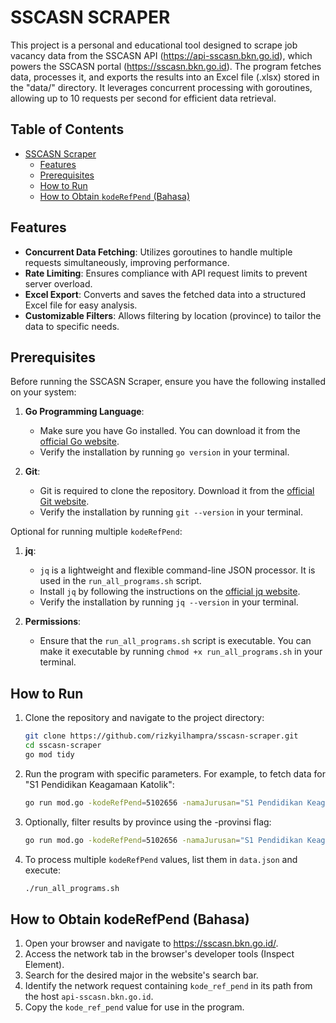 # SSCASN SCRAPER
This project is a personal and educational tool designed to scrape job vacancy data from the SSCASN API (https://api-sscasn.bkn.go.id), which powers the SSCASN portal (https://sscasn.bkn.go.id). The program fetches data, processes it, and exports the results into an Excel file (.xlsx) stored in the "data/" directory. It leverages concurrent processing with goroutines, allowing up to 10 requests per second for efficient data retrieval.

## Table of Contents
- [SSCASN Scraper](#sscasn-scraper)
  - [Features](#features)
  - [Prerequisites](#prerequisites)
  - [How to Run](#how-to-run)
  - [How to Obtain `kodeRefPend` (Bahasa)](#how-to-obtain-koderefpend-bahasa)

## Features

- **Concurrent Data Fetching**: Utilizes goroutines to handle multiple requests simultaneously, improving performance.
- **Rate Limiting**: Ensures compliance with API request limits to prevent server overload.
- **Excel Export**: Converts and saves the fetched data into a structured Excel file for easy analysis.
- **Customizable Filters**: Allows filtering by location (province) to tailor the data to specific needs.

## Prerequisites

Before running the SSCASN Scraper, ensure you have the following installed on your system:

1. **Go Programming Language**: 
   - Make sure you have Go installed. You can download it from the [official Go website](https://golang.org/dl/).
   - Verify the installation by running `go version` in your terminal.

2. **Git**:
   - Git is required to clone the repository. Download it from the [official Git website](https://git-scm.com/).
   - Verify the installation by running `git --version` in your terminal.

Optional for running multiple `kodeRefPend`:

1. **jq**:
   - `jq` is a lightweight and flexible command-line JSON processor. It is used in the `run_all_programs.sh` script.
   - Install `jq` by following the instructions on the [official jq website](https://stedolan.github.io/jq/download/).
   - Verify the installation by running `jq --version` in your terminal.

2. **Permissions**:
   - Ensure that the `run_all_programs.sh` script is executable. You can make it executable by running `chmod +x run_all_programs.sh` in your terminal.

## How to Run

1. Clone the repository and navigate to the project directory:
    ```bash
    git clone https://github.com/rizkyilhampra/sscasn-scraper.git
    cd sscasn-scraper
    go mod tidy
    ```
2. Run the program with specific parameters. For example, to fetch data for "S1 Pendidikan Keagamaan Katolik":
    ```bash
    go run mod.go -kodeRefPend=5102656 -namaJurusan="S1 Pendidikan Keagamaan Katolik" 
    ```
3. Optionally, filter results by province using the -provinsi flag:
    ```bash
    go run mod.go -kodeRefPend=5102656 -namaJurusan="S1 Pendidikan Keagamaan Katolik" -provinsi="Jawa Tengah"
    ```
4. To process multiple `kodeRefPend` values, list them in `data.json` and execute:
    ```bash
    ./run_all_programs.sh
    ```

## How to Obtain kodeRefPend (Bahasa)
1. Open your browser and navigate to https://sscasn.bkn.go.id/.
2. Access the network tab in the browser's developer tools (Inspect Element).
3. Search for the desired major in the website's search bar.
4. Identify the network request containing `kode_ref_pend` in its path from the host `api-sscasn.bkn.go.id`.
5. Copy the `kode_ref_pend` value for use in the program.
